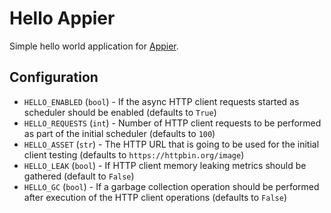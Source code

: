 # Hello Appier

Simple hello world application for [Appier](http://appier.hive.pt).

## Configuration

* `HELLO_ENABLED` (`bool`) - If the async HTTP client requests started as scheduler should be enabled (defaults to `True`)
* `HELLO_REQUESTS` (`int`) - Number of HTTP client requests to be performed as part of the initial scheduler (defaults to `100`)
* `HELLO_ASSET` (`str`) - The HTTP URL that is going to be used for the initial client testing (defaults to `https://httpbin.org/image`)
* `HELLO_LEAK` (`bool`) - If HTTP client memory leaking metrics should be gathered (default to `False`)
* `HELLO_GC` (`bool`) - If a garbage collection operation should be performed after execution of the HTTP client operations
(defaults to `False`)
